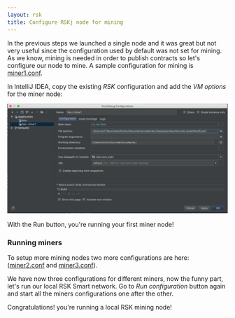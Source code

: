 ```yaml
---
layout: rsk
title: Configure RSKj node for mining
---
```


In the previous steps we launched a single node and it was great but not very useful since the configuration used by default was not set for mining. As we know, mining is needed in order to publish contracts so let's configure our node to mine.
A sample configuration for mining is [miner1.conf](/assets/files/mining-config/miner1.conf). 

In IntelliJ IDEA, copy the existing *RSK* configuration and add the *VM options* for the miner node:

![img](/assets/img/rsk/howToInstallAndRun/Miner1Conf.png)

With the Run button, you're running your first miner node!

### Running miners
To setup more mining nodes two more configurations are here: ([miner2.conf](/assets/files/mining-config/miner2.conf) and [miner3.conf](/assets/files/mining-config/miner3.conf)). 

We have now three configurations for different miners, now the funny part, let's run our local RSK Smart network.
Go to *Run configuration* button again and start all the miners configurations one after the other.

Congratulations! you're running a local RSK mining node!